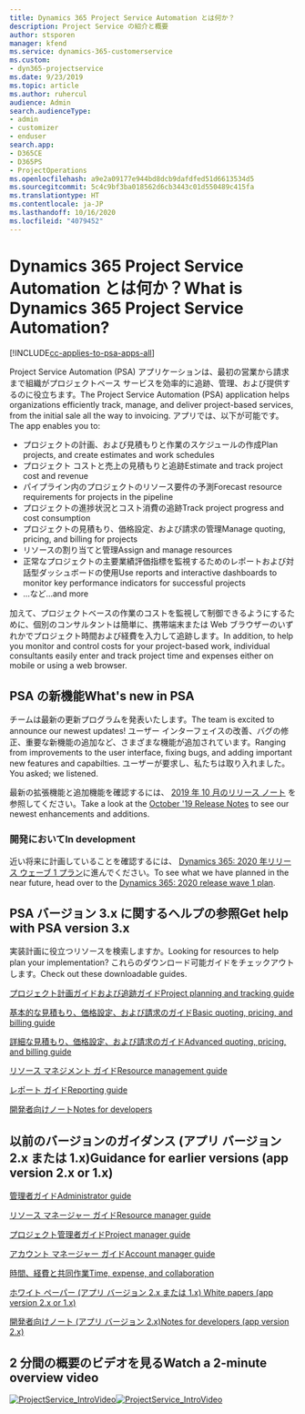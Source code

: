 ```yaml
---
title: Dynamics 365 Project Service Automation とは何か？
description: Project Service の紹介と概要
author: stsporen
manager: kfend
ms.service: dynamics-365-customerservice
ms.custom:
- dyn365-projectservice
ms.date: 9/23/2019
ms.topic: article
ms.author: ruhercul
audience: Admin
search.audienceType:
- admin
- customizer
- enduser
search.app:
- D365CE
- D365PS
- ProjectOperations
ms.openlocfilehash: a9e2a09177e944bd8dcb9dafdfed51d6613534d5
ms.sourcegitcommit: 5c4c9bf3ba018562d6cb3443c01d550489c415fa
ms.translationtype: HT
ms.contentlocale: ja-JP
ms.lasthandoff: 10/16/2020
ms.locfileid: "4079452"
---
```

# <a name="what-is-dynamics-365-project-service-automation"></a><span data-ttu-id="348ab-103">Dynamics 365 Project Service Automation とは何か？</span><span class="sxs-lookup"><span data-stu-id="348ab-103">What is Dynamics 365 Project Service Automation?</span></span>

[!INCLUDE[cc-applies-to-psa-apps-all](../includes/cc-applies-to-psa-apps-all.md)]

<span data-ttu-id="348ab-104">Project Service Automation (PSA) アプリケーションは、最初の営業から請求まで組織がプロジェクトベース サービスを効率的に追跡、管理、および提供するのに役立ちます。</span><span class="sxs-lookup"><span data-stu-id="348ab-104">The Project Service Automation (PSA) application helps organizations efficiently track, manage, and deliver project-based services, from the initial sale all the way to invoicing.</span></span> <span data-ttu-id="348ab-105">アプリでは、以下が可能です。</span><span class="sxs-lookup"><span data-stu-id="348ab-105">The app enables you to:</span></span>

- <span data-ttu-id="348ab-106">プロジェクトの計画、および見積もりと作業のスケジュールの作成</span><span class="sxs-lookup"><span data-stu-id="348ab-106">Plan projects, and create estimates and work schedules</span></span>
- <span data-ttu-id="348ab-107">プロジェクト コストと売上の見積もりと追跡</span><span class="sxs-lookup"><span data-stu-id="348ab-107">Estimate and track project cost and revenue</span></span>
- <span data-ttu-id="348ab-108">パイプライン内のプロジェクトのリソース要件の予測</span><span class="sxs-lookup"><span data-stu-id="348ab-108">Forecast resource requirements for projects in the pipeline</span></span>
- <span data-ttu-id="348ab-109">プロジェクトの進捗状況とコスト消費の追跡</span><span class="sxs-lookup"><span data-stu-id="348ab-109">Track project progress and cost consumption</span></span>
- <span data-ttu-id="348ab-110">プロジェクトの見積もり、価格設定、および請求の管理</span><span class="sxs-lookup"><span data-stu-id="348ab-110">Manage quoting, pricing, and billing for projects</span></span>
- <span data-ttu-id="348ab-111">リソースの割り当てと管理</span><span class="sxs-lookup"><span data-stu-id="348ab-111">Assign and manage resources</span></span>
- <span data-ttu-id="348ab-112">正常なプロジェクトの主要業績評価指標を監視するためのレポートおよび対話型ダッシュボードの使用</span><span class="sxs-lookup"><span data-stu-id="348ab-112">Use reports and interactive dashboards to monitor key performance indicators for successful projects</span></span>
- <span data-ttu-id="348ab-113">...など</span><span class="sxs-lookup"><span data-stu-id="348ab-113">...and more</span></span>

<span data-ttu-id="348ab-114">加えて、プロジェクトベースの作業のコストを監視して制御できるようにするために、個別のコンサルタントは簡単に、携帯端末または Web ブラウザーのいずれかでプロジェクト時間および経費を入力して追跡します。</span><span class="sxs-lookup"><span data-stu-id="348ab-114">In addition, to help you monitor and control costs for your project-based work, individual consultants easily enter and track project time and expenses either on mobile or using a web browser.</span></span>

## <a name="whats-new-in-psa"></a><span data-ttu-id="348ab-115">PSA の新機能</span><span class="sxs-lookup"><span data-stu-id="348ab-115">What's new in PSA</span></span>
<span data-ttu-id="348ab-116">チームは最新の更新プログラムを発表いたします。</span><span class="sxs-lookup"><span data-stu-id="348ab-116">The team is excited to announce our newest updates!</span></span> <span data-ttu-id="348ab-117">ユーザー インターフェイスの改善、バグの修正、重要な新機能の追加など、さまざまな機能が追加されています。</span><span class="sxs-lookup"><span data-stu-id="348ab-117">Ranging from improvements to the user interface, fixing bugs, and adding important new features and capabilties.</span></span> <span data-ttu-id="348ab-118">ユーザーが要求し、私たちは取り入れました。</span><span class="sxs-lookup"><span data-stu-id="348ab-118">You asked; we listened.</span></span>

<span data-ttu-id="348ab-119">最新の拡張機能と追加機能を確認するには、 [2019 年 10 月のリリース ノート](https://docs.microsoft.com/dynamics365-release-plan/2019wave2/index) を参照してください。</span><span class="sxs-lookup"><span data-stu-id="348ab-119">Take a look at the [October '19 Release Notes](https://docs.microsoft.com/dynamics365-release-plan/2019wave2/index) to see our newest enhancements and additions.</span></span>

### <a name="in-development"></a><span data-ttu-id="348ab-120">開発において</span><span class="sxs-lookup"><span data-stu-id="348ab-120">In development</span></span>
<span data-ttu-id="348ab-121">近い将来に計画していることを確認するには、 [Dynamics 365: 2020 年リリース ウェーブ 1 プラン](https://docs.microsoft.com/dynamics365-release-plan/2020wave1/index)に進んでください。</span><span class="sxs-lookup"><span data-stu-id="348ab-121">To see what we have planned in the near future, head over to the [Dynamics 365: 2020 release wave 1 plan](https://docs.microsoft.com/dynamics365-release-plan/2020wave1/index).</span></span>

## <a name="get-help-with-psa-version-3x"></a><span data-ttu-id="348ab-122">PSA バージョン 3.x に関するヘルプの参照</span><span class="sxs-lookup"><span data-stu-id="348ab-122">Get help with PSA version 3.x</span></span>
<span data-ttu-id="348ab-123">実装計画に役立つリソースを検索しますか。</span><span class="sxs-lookup"><span data-stu-id="348ab-123">Looking for resources to help plan your implementation?</span></span> <span data-ttu-id="348ab-124">これらのダウンロード可能ガイドをチェックアウトします。</span><span class="sxs-lookup"><span data-stu-id="348ab-124">Check out these downloadable guides.</span></span>

 [<span data-ttu-id="348ab-125">プロジェクト計画ガイドおよび追跡ガイド</span><span class="sxs-lookup"><span data-stu-id="348ab-125">Project planning and tracking guide</span></span>](../psa/implementation-guides/project-planning-tracking.md)

 [<span data-ttu-id="348ab-126">基本的な見積もり、価格設定、および請求のガイド</span><span class="sxs-lookup"><span data-stu-id="348ab-126">Basic quoting, pricing, and billing guide</span></span>](../psa/implementation-guides/begin-quoting-pricing-billing.md)

 [<span data-ttu-id="348ab-127">詳細な見積もり、価格設定、および請求のガイド</span><span class="sxs-lookup"><span data-stu-id="348ab-127">Advanced quoting, pricing, and billing guide</span></span>](../psa/implementation-guides/adv-quoting-pricing-billing.md)

 [<span data-ttu-id="348ab-128">リソース マネジメント ガイド</span><span class="sxs-lookup"><span data-stu-id="348ab-128">Resource management guide</span></span>](../psa/implementation-guides/resource-management-guide.md)

 [<span data-ttu-id="348ab-129">レポート ガイド</span><span class="sxs-lookup"><span data-stu-id="348ab-129">Reporting guide</span></span>](../psa/implementation-guides/reporting-guide.md)

 [<span data-ttu-id="348ab-130">開発者向けノート</span><span class="sxs-lookup"><span data-stu-id="348ab-130">Notes for developers</span></span>](../psa/developer-guides/overview-dev-notes-v3.x.md)

## <a name="guidance-for-earlier-versions-app-version-2x-or-1x"></a><span data-ttu-id="348ab-131">以前のバージョンのガイダンス (アプリ バージョン 2.x または 1.x)</span><span class="sxs-lookup"><span data-stu-id="348ab-131">Guidance for earlier versions (app version 2.x or 1.x)</span></span>
 [<span data-ttu-id="348ab-132">管理者ガイド</span><span class="sxs-lookup"><span data-stu-id="348ab-132">Administrator guide</span></span>](../psa/admin-guide.md)

 [<span data-ttu-id="348ab-133">リソース マネージャー ガイド</span><span class="sxs-lookup"><span data-stu-id="348ab-133">Resource manager guide</span></span>](../psa/resource-manager-guide.md)

 [<span data-ttu-id="348ab-134">プロジェクト管理者ガイド</span><span class="sxs-lookup"><span data-stu-id="348ab-134">Project manager guide</span></span>](../psa/project-manager-guide.md)

 [<span data-ttu-id="348ab-135">アカウント マネージャー ガイド</span><span class="sxs-lookup"><span data-stu-id="348ab-135">Account manager guide</span></span>](../psa/account-manager-guide.md)

 [<span data-ttu-id="348ab-136">時間、経費と共同作業</span><span class="sxs-lookup"><span data-stu-id="348ab-136">Time, expense, and collaboration</span></span>](../psa/time-expense-collaboration-guide.md)

 [<span data-ttu-id="348ab-137">ホワイト ペーパー (アプリ バージョン 2.x または 1.x) </span><span class="sxs-lookup"><span data-stu-id="348ab-137">White papers (app version 2.x or 1.x)</span></span>](../psa/white-papers.md)

 [<span data-ttu-id="348ab-138">開発者向けノート (アプリ バージョン 2.x)</span><span class="sxs-lookup"><span data-stu-id="348ab-138">Notes for developers (app version 2.x)</span></span>](../psa/developer-guides/add-custom-qoi-forms-v2.x.md)

 ## <a name="watch-a-2-minute-overview-video"></a><span data-ttu-id="348ab-139">2 分間の概要のビデオを見る</span><span class="sxs-lookup"><span data-stu-id="348ab-139">Watch a 2-minute overview video</span></span>
 <a name="heroArea"></a> <span data-ttu-id="348ab-140">[![ProjectService_IntroVideo](../psa/media/project-service-intro-video.png "ProjectService_IntroVideo")](https://go.microsoft.com/fwlink/p/?LinkId=799457)</span><span class="sxs-lookup"><span data-stu-id="348ab-140">[![ProjectService_IntroVideo](../psa/media/project-service-intro-video.png "ProjectService_IntroVideo")](https://go.microsoft.com/fwlink/p/?LinkId=799457)</span></span>



